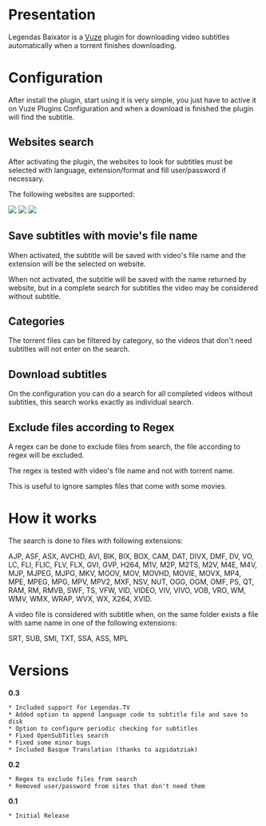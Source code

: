 # Presentation #

Legendas Baixator is a [Vuze](http://www.vuze.com) plugin for downloading video subtitles automatically when a torrent finishes downloading.

# Configuration #

After install the plugin, start using it is very simple, you just have to active it on Vuze Plugins Configuration and when a download is finished the plugin will find the subtitle.

## Websites search ##

After activating the plugin, the websites to look for subtitles must be selected with language, extension/format and fill user/password if necessary.

The following websites are supported:

[![](http://thesubdb.com/subdb-logo.png)](http://thesubdb.com)
[![](http://static.opensubtitles.org/gfx/logo-transparent.png)](http://www.opensubtitles.org)
[![](http://legendas.tv/images/ltv_logo.png)](http://www.legendas.tv)

## Save subtitles with movie's file name ##

When activated, the subtitle will be saved with video's file name and the extension will be the selected on website.

When not activated, the subtitle will be saved with the name returned by website, but in a complete search for subtitles the video may be considered without subtitle.

## Categories ##

The torrent files can be filtered by category, so the videos that don't need subtitles will not enter on the search.

## Download subtitles ##

On the configuration you can do a search for all completed videos without subtitles, this search works exactly as individual search.

## Exclude files according to Regex ##

A regex can be done to exclude files from search, the file according to regex will be excluded.

The regex is tested with video's file name and not with torrent name.

This is useful to ignore samples files that come with some movies.

# How it works #

The search is done to files with following extensions:

AJP, ASF, ASX, AVCHD, AVI, BIK, BIX, BOX, CAM, DAT, DIVX, DMF, DV, VO, LC, FLI, FLIC, FLV, FLX, GVI, GVP, H264, M1V, M2P, M2TS, M2V, M4E, M4V, MJP, MJPEG, MJPG, MKV, MOOV, MOV, MOVHD, MOVIE, MOVX, MP4, MPE, MPEG, MPG, MPV, MPV2, MXF, NSV, NUT, OGG, OGM, OMF, PS, QT, RAM, RM, RMVB, SWF, TS, VFW, VID, VIDEO, VIV, VIVO, VOB, VRO, WM, WMV, WMX, WRAP, WVX, WX, X264, XVID.

A video file is considered with subtitle when, on the same folder exists a file with same name in one of the following extensions:

SRT, SUB, SMI, TXT, SSA, ASS, MPL

# Versions #

**0.3**
```
* Included support for Legendas.TV
* Added option to append language code to subtitle file and save to disk
* Option to configure periodic checking for subtitles
* Fixed OpenSubTitles search
* Fixed some minor bugs
* Included Basque Translation (thanks to azpidatziak)
```

**0.2**
```
* Regex to exclude files from search
* Removed user/password from sites that don't need them
```

**0.1**
```
* Initial Release
```